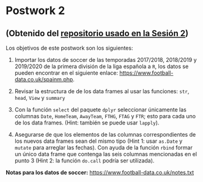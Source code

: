 # Postwork 2
## (Obtenido del [repositorio usado en la Sesión 2](https://github.com/beduExpert/Programacion-R-Santander-2021/tree/main/Sesion-02/Postwork))

Los objetivos de este postwork son los siguientes:

1. Importar los datos de soccer de las temporadas 2017/2018, 2018/2019 y 2019/2020 de la primera división de la liga española a `R`, los datos se pueden encontrar en el siguiente enlace: https://www.football-data.co.uk/spainm.php.

2. Revisar la estructura de de los data frames al usar las funciones: `str`, `head`, `View` y `summary`

3. Con la función `select` del paquete `dplyr` seleccionar únicamente las columnas `Date`, `HomeTeam`, `AwayTeam`, `FTHG`, `FTAG` y `FTR`; esto para cada uno de los data frames. (Hint: también se puede usar `lapply`).

4. Asegurarse de que los elementos de las columnas correspondientes de los nuevos data frames sean del mismo tipo (Hint 1: usar `as.Date` y `mutate` para arreglar las fechas). Con ayuda de la función `rbind` formar un único data frame que contenga las seis columnas mencionadas en el punto 3 (Hint 2: la función `do.call` podría ser utilizada).

__Notas para los datos de soccer:__ https://www.football-data.co.uk/notes.txt
